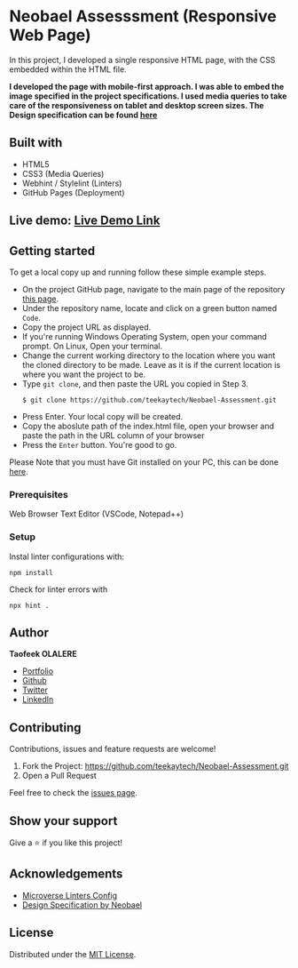# Neobael Assesssment (Responsive Web Page)

In this project, I developed a single responsive HTML page, with the CSS embedded within the HTML file.

**I developed the page with mobile-first approach. I was able to embed the image specified in the project specifications. I used media queries to take care of the responsiveness on tablet and desktop screen sizes. The Design specification can be found [here](t.ly/09hO)**

## Built with

- HTML5
- CSS3 (Media Queries)
- Webhint / Stylelint (Linters)
- GitHub Pages (Deployment)

## Live demo: [Live Demo Link](https://teekaytech.github.io/Neobael-Assessment/)

## Getting started

To get a local copy up and running follow these simple example steps.

- On the project GitHub page, navigate to the main page of the repository [this page](https://github.com/teekaytech/Neobael-Assessment/tree/main).
- Under the repository name, locate and click on a green button named `Code`.
- Copy the project URL as displayed.
- If you're running Windows Operating System, open your command prompt. On Linux, Open your terminal.
- Change the current working directory to the location where you want the cloned directory to be made. Leave as it is if the current location is where you want the project to be.
- Type `git clone`, and then paste the URL you copied in Step 3.<br>
  ```
  $ git clone https://github.com/teekaytech/Neobael-Assessment.git
  ```
- Press Enter. Your local copy will be created.
- Copy the aboslute path of the index.html file, open your browser and paste the path in the URL column of your browser
- Press the `Enter` button. You're good to go.

Please Note that you must have Git installed on your PC, this can be done [here](https://gist.github.com/derhuerst/1b15ff4652a867391f03).

### Prerequisites

Web Browser
Text Editor (VSCode, Notepad++)

### Setup

Instal linter configurations with:

```
npm install
```

Check for linter errors with

```
npx hint .
```

## Author

**Taofeek OLALERE**

- [Portfolio](https://taofeekolalere.me)
- [Github](https://github.com/teekaytech/)
- [Twitter](https://twitter.com/ola_lere)
- [LinkedIn](https://www.linkedin.com/in/olaleretaofeek/)

## Contributing

Contributions, issues and feature requests are welcome!

1.  Fork the Project: https://github.com/teekaytech/Neobael-Assessment.git
2.  Open a Pull Request

Feel free to check the [issues page](https://github.com/teekaytech/Neobael-Assessment/issues).

## Show your support

Give a :star: if you like this project!

## Acknowledgements

- [Microverse Linters Config](https://github.com/microverseinc/linters-config/tree/master/html-css)
- [Design Specification by Neobael](https://onedrive.live.com/?authkey=%21APOaoIYAskTeAB0&cid=71A05EC4E8442665&id=71A05EC4E8442665%216750&parId=71A05EC4E8442665%215873&o=OneUp)

## License

Distributed under the [MIT License](https://github.com/teekaytech/Neobael-Assessment/blob/main/LICENSE).
